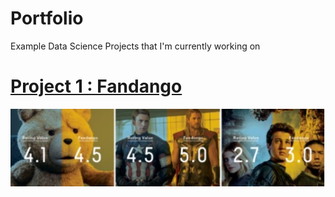# Portfolio
Example Data Science Projects that I'm currently working on

# [Project 1 : Fandango](https://github.com/musster/Fandango)


![](https://raw.githubusercontent.com/musster/Portfolio/eb94728da192976b92da23584622436bc6b3dd0b/images/f3.jpg)
